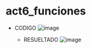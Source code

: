 # act6_funciones 
- CODIGO
  ![image](https://github.com/user-attachments/assets/57068a3d-dff2-43a3-b886-d401c5cdc7e7)

  - RESUELTADO
    ![image](https://github.com/user-attachments/assets/82551fb8-50e9-4973-a8c9-0150e562597c)

